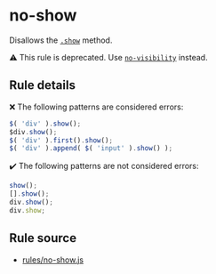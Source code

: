 # no-show

Disallows the [`.show`](https://api.jquery.com/show/) method.

⚠️ This rule is deprecated. Use [`no-visibility`](no-visibility.md) instead.

## Rule details

❌ The following patterns are considered errors:
```js
$( 'div' ).show();
$div.show();
$( 'div' ).first().show();
$( 'div' ).append( $( 'input' ).show() );
```

✔️ The following patterns are not considered errors:
```js
show();
[].show();
div.show();
div.show;
```
## Rule source

* [rules/no-show.js](../src/rules/no-show.js)
